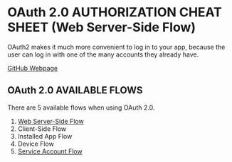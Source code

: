 # OAuth 2.0 AUTHORIZATION CHEAT SHEET (Web Server-Side Flow)

OAuth2 makes it much more convenient to log in to your app, because the user can
log in with one of the many accounts they already have.

[GitHub Webpage](https://jeffdecola.github.io/my-cheat-sheets/)

## OAuth 2.0 AVAILABLE FLOWS

There are 5 available flows when using OAuth 2.0.

1. [Web Server-Side Flow](https://github.com/JeffDeCola/my-cheat-sheets/blob/master/OAuth-2.0-authorization-cheat-sheet/OAuth-2.0-authorization-web-server-app-flow.md)
1. Client-Side Flow
1. Installed App Flow
1. Device Flow
1. [Service Account Flow](https://github.com/JeffDeCola/my-cheat-sheets/blob/master/OAuth-2.0-authorization-cheat-sheet/OAuth-2.0-authorization-service-account-flow.md)
